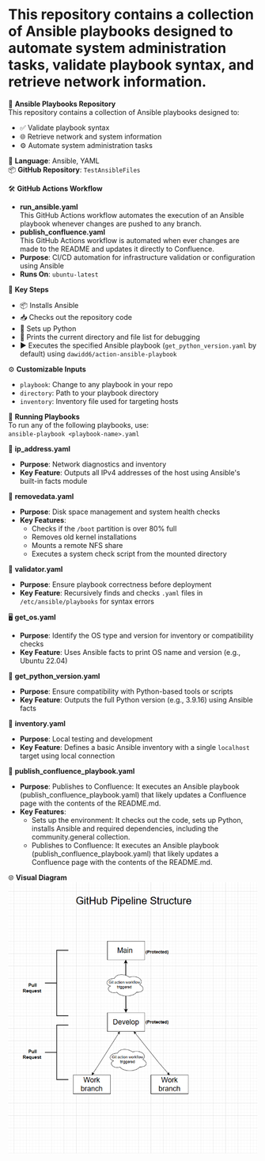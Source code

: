 # This repository contains a collection of Ansible playbooks designed to automate system administration tasks, validate playbook syntax, and retrieve network information.

📁 **Ansible Playbooks Repository**  
This repository contains a collection of Ansible playbooks designed to:  
- ✅ Validate playbook syntax  
- 🌐 Retrieve network and system information  
- ⚙️ Automate system administration tasks   

🧠 **Language**: Ansible, YAML  
📦 **GitHub Repository**: `TestAnsibleFiles`  

🛠️ **GitHub Actions Workflow**  
- **run_ansible.yaml**  
This GitHub Actions workflow automates the execution of an Ansible playbook whenever changes are pushed to any branch.  
- **publish_confluence.yaml**  
This GitHub Actions workflow is automated when ever changes are made to the README and updates it directly to Confluence.
- **Purpose**: CI/CD automation for infrastructure validation or configuration using Ansible  
- **Runs On**: `ubuntu-latest`  

🔑 **Key Steps**  
- 📦 Installs Ansible  
- 📥 Checks out the repository code  
- 🐍 Sets up Python  
- 🧭 Prints the current directory and file list for debugging  
- ▶️ Executes the specified Ansible playbook (`get_python_version.yaml` by default) using `dawidd6/action-ansible-playbook`  

⚙️ **Customizable Inputs**  
- `playbook`: Change to any playbook in your repo  
- `directory`: Path to your playbook directory  
- `inventory`: Inventory file used for targeting hosts  

🚀 **Running Playbooks**  
To run any of the following playbooks, use:  
`ansible-playbook <playbook-name>.yaml`  

📡 **ip_address.yaml**  
- **Purpose**: Network diagnostics and inventory  
- **Key Feature**: Outputs all IPv4 addresses of the host using Ansible's built-in facts module  

🧹 **removedata.yaml**  
- **Purpose**: Disk space management and system health checks  
- **Key Features**:  
  - Checks if the `/boot` partition is over 80% full  
  - Removes old kernel installations  
  - Mounts a remote NFS share  
  - Executes a system check script from the mounted directory  

🧪 **validator.yaml**  
- **Purpose**: Ensure playbook correctness before deployment  
- **Key Feature**: Recursively finds and checks `.yaml` files in `/etc/ansible/playbooks` for syntax errors  

🖥️ **get_os.yaml**  
- **Purpose**: Identify the OS type and version for inventory or compatibility checks  
- **Key Feature**: Uses Ansible facts to print OS name and version (e.g., Ubuntu 22.04)  

🐍 **get_python_version.yaml**  
- **Purpose**: Ensure compatibility with Python-based tools or scripts  
- **Key Feature**: Outputs the full Python version (e.g., 3.9.16) using Ansible facts  

🧾 **inventory.yaml**  
- **Purpose**: Local testing and development  
- **Key Feature**: Defines a basic Ansible inventory with a single `localhost` target using local connection  

📝 **publish_confluence_playbook.yaml**
- **Purpose**: Publishes to Confluence: It executes an Ansible playbook (publish_confluence_playbook.yaml) that likely updates a Confluence page with the contents of the README.md.
- **Key Features**:  
  - Sets up the environment: It checks out the code, sets up Python, installs Ansible and required dependencies, including the community.general collection.
  - Publishes to Confluence: It executes an Ansible playbook (publish_confluence_playbook.yaml) that likely updates a Confluence page with the contents of the README.md.

🌐 **Visual Diagram**  
![Visual Diagram](Pipelinestructure.png)